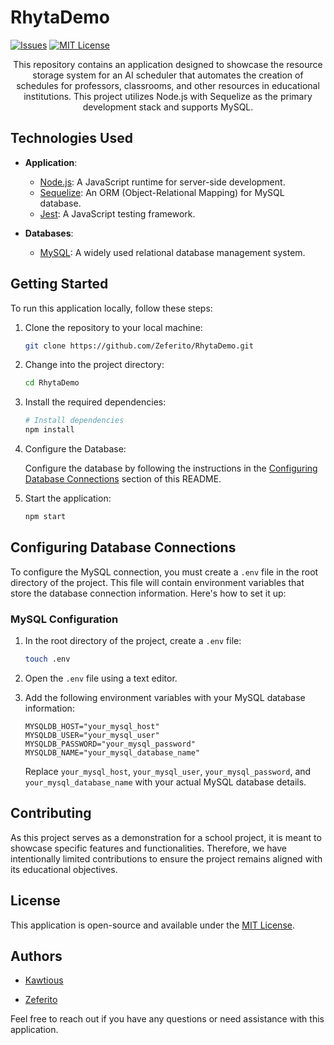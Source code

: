 # RhytaDemo

[issues-shield]: https://img.shields.io/github/issues/Zeferito/RhytaDemo.svg?style=for-the-badge

[issues-url]: https://github.com/Zeferito/RhytaDemo/issues

[license-shield]: https://img.shields.io/github/license/Zeferito/RhytaDemo.svg?style=for-the-badge

[license-url]: https://github.com/Zeferito/RhytaDemo/blob/master/LICENSE

[![Issues][issues-shield]][issues-url]
[![MIT License][license-shield]][license-url]

<div align="center">
    <p align="center">
        This repository contains an application designed to showcase the resource storage system for an AI scheduler that automates the creation of schedules for professors, classrooms, and other resources in educational institutions. This project utilizes Node.js with Sequelize as the primary development stack and supports MySQL.
    </p>
</div>

## Technologies Used

- **Application**:
    - [Node.js](https://nodejs.org/): A JavaScript runtime for server-side development.
    - [Sequelize](https://sequelize.org/): An ORM (Object-Relational Mapping) for MySQL database.
    - [Jest](https://jestjs.io/): A JavaScript testing framework.

- **Databases**:
    - [MySQL](https://www.mysql.com/): A widely used relational database management system.

## Getting Started

To run this application locally, follow these steps:

1. Clone the repository to your local machine:

    ```bash
    git clone https://github.com/Zeferito/RhytaDemo.git
    ```

2. Change into the project directory:

    ```bash
    cd RhytaDemo
    ```

3. Install the required dependencies:

    ```bash
    # Install dependencies
    npm install
    ```

4. Configure the Database:

   Configure the database by following the instructions in the [Configuring Database Connections](#configuring-database-connections) section of this README.

5. Start the application:

    ```bash
    npm start
    ```

## Configuring Database Connections

To configure the MySQL connection, you must create a `.env` file in the root directory of the project. This file will contain environment variables that store the database connection information. Here's how to set it up:

### MySQL Configuration

1. In the root directory of the project, create a `.env` file:

    ```bash
    touch .env
    ```

2. Open the `.env` file using a text editor.

3. Add the following environment variables with your MySQL database information:

    ```plaintext
    MYSQLDB_HOST="your_mysql_host"
    MYSQLDB_USER="your_mysql_user"
    MYSQLDB_PASSWORD="your_mysql_password"
    MYSQLDB_NAME="your_mysql_database_name"
    ```

   Replace `your_mysql_host`, `your_mysql_user`, `your_mysql_password`, and `your_mysql_database_name` with your actual
   MySQL database details.

## Contributing

As this project serves as a demonstration for a school project, it is meant to showcase specific features and
functionalities. Therefore, we have intentionally limited contributions to ensure the project remains aligned with its
educational objectives.

## License

This application is open-source and available under the [MIT License](LICENSE).

## Authors

- [Kawtious](https://github.com/Kawtious)

- [Zeferito](https://github.com/Zeferito)

Feel free to reach out if you have any questions or need assistance with this application.
